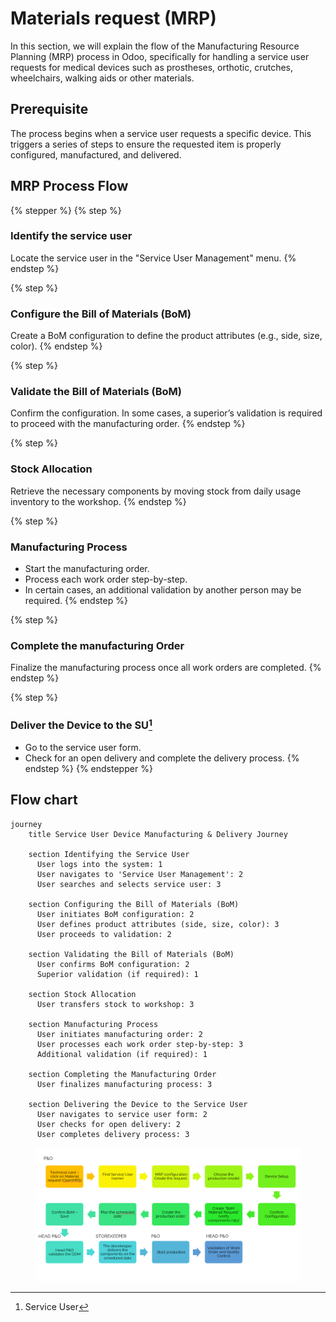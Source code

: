 # Materials request (MRP)

In this section, we will explain the flow of the Manufacturing Resource Planning (MRP) process in Odoo, specifically for handling a service user requests for medical devices such as prostheses, orthotic, crutches, wheelchairs, walking aids or other materials.

## Prerequisite

The process begins when a service user requests a specific device. This triggers a series of steps to ensure the requested item is properly configured, manufactured, and delivered.

## MRP Process Flow

{% stepper %}
{% step %}
### Identify the service user

Locate the service user in the "Service User Management" menu.
{% endstep %}

{% step %}
### Configure the Bill of Materials (BoM)

Create a BoM configuration to define the product attributes (e.g., side, size, color).
{% endstep %}

{% step %}
### Validate the Bill of Materials (BoM)

Confirm the configuration. In some cases, a superior’s validation is required to proceed with the manufacturing order.
{% endstep %}

{% step %}
### Stock Allocation

Retrieve the necessary components by moving stock from daily usage inventory to the workshop.
{% endstep %}

{% step %}
### Manufacturing Process

* Start the manufacturing order.
* Process each work order step-by-step.
* In certain cases, an additional validation by another person may be required.
{% endstep %}

{% step %}
### Complete the manufacturing Order

Finalize the manufacturing process once all work orders are completed.
{% endstep %}

{% step %}
### Deliver the Device to the SU[^1]

* Go to the service user form.
* Check for an open delivery and complete the delivery process.
{% endstep %}
{% endstepper %}

## Flow chart

```mermaid
journey
    title Service User Device Manufacturing & Delivery Journey

    section Identifying the Service User
      User logs into the system: 1
      User navigates to 'Service User Management': 2
      User searches and selects service user: 3

    section Configuring the Bill of Materials (BoM)
      User initiates BoM configuration: 2
      User defines product attributes (side, size, color): 3
      User proceeds to validation: 2

    section Validating the Bill of Materials (BoM)
      User confirms BoM configuration: 2
      Superior validation (if required): 1

    section Stock Allocation
      User transfers stock to workshop: 3

    section Manufacturing Process
      User initiates manufacturing order: 2
      User processes each work order step-by-step: 3
      Additional validation (if required): 1

    section Completing the Manufacturing Order
      User finalizes manufacturing process: 3

    section Delivering the Device to the Service User
      User navigates to service user form: 2
      User checks for open delivery: 2
      User completes delivery process: 3

```



<figure><img src="../../.gitbook/assets/image (2) (1) (1) (1).png" alt=""><figcaption></figcaption></figure>

[^1]: Service User
